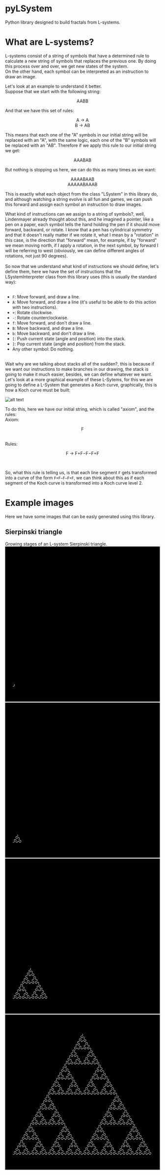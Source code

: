 # pyLSystem
Python library designed to build fractals from L-systems.

# What are L-systems?
L-systems consist of a string of symbols that have a determined rule to calculate a new string of symbols that replaces the previous one. By doing this process over and over, we get new states of the system. <br>
On the other hand, each symbol can be interpreted as an instruction to draw an image.<br>

Let's look at an example to understand it better.<br>
Suppose that we start with the following string:<br>

<p align="center">
  AABB
</p>

And that we have this set of rules:<br>

<p align="center">
  A -> A<br>
  B -> AB
</p>


This means that each one of the "A" symbols in our initial string will be replaced with an "A", with the same logic, each one of the "B" symbols will be replaced with an "AB". Therefore if we apply this rule to our initial string we get:

<p align="center">
  AAABAB
</p>

But nothing is stopping us here, we can do this as many times as we want:

<p align="center">AAAABAAB<br>
AAAAABAAAB<br>
</p>
  
This is exactly what each object from the class "LSystem" in this library do, and although watching a string evolve is all fun and games, we can push this forward and assign each symbol an instruction to draw images.<br>

What kind of instructions can we assign to a string of symbols?, well, Lindenmayer already thought about this, and he imagined a pointer, like a pen on a paper, each symbol tells the hand holding the pen if it should move forward, backward, or rotate. I know that a pen has cylindrical symmetry and that it doesn't really matter if we rotate it, what I mean by a "rotation" in this case, is the direction that "forward" mean, for example, if by "forward" we mean moving north, if I apply a rotation, in the next symbol, by forward I will be referring to west (obviously, we can define different angles of rotations, not just 90 degrees).<br>
<br>
So now that we understand what kind of instructions we should define, let's define them, here we have the set of instructions that the LSystemInterpreter class from this library uses (this is usually the standard way):<br>
<br>
* `F`: Move forward, and draw a line.<br>
* `A`: Move forward, and draw a line (it's useful to be able to do this action with two instructions).<br>
* `+`: Rotate clockwise.<br>
* `-`: Rotate counterclockwise.<br>
* `f`: Move forward, and don't draw a line.<br>
* `B`: Move backward, and draw a line.<br>
* `b`: Move backward, and don't draw a line.<br>
* `[`: Push current state (angle and position) into the stack.<br>
* `]`: Pop current state (angle and position) from the stack.<br>
* Any other symbol: Do nothing. <br>
<br>
Wait why are we talking about stacks all of the sudden?, this is because if we want our instructions to make branches in our drawing, the stack is going to make it much easier, besides, we can define whatever we want.<br>
Let's look at a more graphical example of these L-Sytems, for this we are going to define a L-System that generates a Koch curve, graphically, this is how a Koch curve must be built:

![alt text](https://upload.wikimedia.org/wikipedia/commons/a/a6/Quadratic_Koch_curve_type1_iterations.png)

To do this, here we have our initial string, which is called "axiom", and the rules:<br>
Axiom:<br>
<p align="center">F<p><br>
Rules:<br>
<p align="center">F -> F+F−F−F+F<p><br>


So, what this rule is telling us, is that each line segment `F` gets transformed into a curve of the form `F+F−F−F+F`, we can think about this as if each segment of the Koch curve is transformed into a Koch curve level 2.

# Example images
Here we have some images that can be easly generated using this library.
## Sierpinski triangle
Growing stages of an L-system Sierpinski triangle.
![alt text](https://github.com/julim29/pyLSystem/blob/main/Images/Sierpinski_0.jpg)
![alt text](https://github.com/julim29/pyLSystem/blob/main/Images/Sierpinski_1.jpg)
![alt text](https://github.com/julim29/pyLSystem/blob/main/Images/Sierpinski_2.jpg)
![alt text](https://github.com/julim29/pyLSystem/blob/main/Images/Sierpinski_3.jpg)
